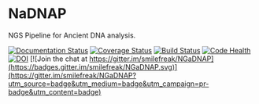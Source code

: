 # NaDNAP
NGS Pipeline for Ancient DNA analysis.

[![Documentation Status](https://readthedocs.org/projects/ngadnap/badge/?version=latest)](http://ngadnap.readthedocs.org/en/latest/?badge=latest) 
[![Coverage Status](https://coveralls.io/repos/smilefreak/NGaDNAP/badge.svg?branch=master&service=github)](https://coveralls.io/github/smilefreak/NGaDNAP?branch=master)
[![Build Status](https://travis-ci.org/smilefreak/NGaDNAP.svg?branch=master)](https://travis-ci.org/smilefreak/NGaDNAP) 
[![Code Health](https://landscape.io/github/smilefreak/NGaDNAP/master/landscape.svg?style=flat)](https://landscape.io/github/smilefreak/NGaDNAP/master)
[![DOI](https://zenodo.org/badge/19323/smilefreak/NGaDNAP.svg)](https://zenodo.org/badge/latestdoi/19323/smilefreak/NGaDNAP)
[![Join the chat at https://gitter.im/smilefreak/NGaDNAP](https://badges.gitter.im/smilefreak/NGaDNAP.svg)](https://gitter.im/smilefreak/NGaDNAP?utm_source=badge&utm_medium=badge&utm_campaign=pr-badge&utm_content=badge)




